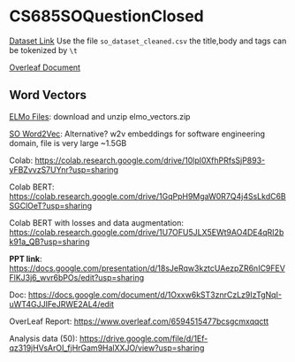 # CS685SOQuestionClosed

[Dataset Link](https://drive.google.com/file/d/1cAU5hDfhKXxMdyICd3o6WapxIhR79n0E/view)
Use the file `so_dataset_cleaned.csv` the title,body and tags can be tokenized by `\t`

[Overleaf Document](https://www.overleaf.com/6594515477bcsgcmxqqctt)

## Word Vectors
[ELMo Files](https://drive.google.com/drive/folders/1iEEMr2DYofulK2F5pSErOPf5ggrEqtJt): download and unzip elmo_vectors.zip

[SO Word2Vec](https://github.com/vefstathiou/SO_word2vec): Alternative? w2v embeddings for software engineering domain, file is very large ~1.5GB

Colab: https://colab.research.google.com/drive/10lpI0XfhPRfsSjP893-yFBZvvzS7UYnr?usp=sharing

Colab BERT: https://colab.research.google.com/drive/1GqPpH9MgaW0R7Q4j4SsLkdC6BSGClOeT?usp=sharing

Colab BERT with losses and data augmentation: https://colab.research.google.com/drive/1U7OFU5JLX5EWt9AO4DE4qRI2bk91a_QB?usp=sharing

**PPT link**: https://docs.google.com/presentation/d/18sJeRqw3kztcUAezpZR6nIC9FEVFlKJ3j6_wvr6bPOs/edit?usp=sharing


Doc: https://docs.google.com/document/d/1Oxxw6kST3znrCzLz9IzTgNqI-uWT4GJJIFeJRWE2AL4/edit

OverLeaf Report: https://www.overleaf.com/6594515477bcsgcmxqqctt

Analysis data (50): https://drive.google.com/file/d/1Ef-qz319jHVsArOI_fjHrGam9HalXXJO/view?usp=sharing
